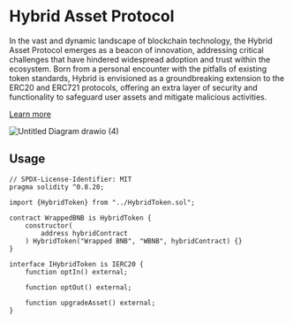 # Hybrid Asset Protocol

In the vast and dynamic landscape of blockchain technology, the Hybrid Asset Protocol emerges as a beacon of innovation, addressing critical challenges that have hindered widespread adoption and trust within the ecosystem. Born from a personal encounter with the pitfalls of existing token standards, Hybrid is envisioned as a groundbreaking extension to the ERC20 and ERC721 protocols, offering an extra layer of security and functionality to safeguard user assets and mitigate malicious activities.

[Learn more](https://dorahacks.io/buidl/9727)

![Untitled Diagram drawio (4)](https://github.com/devarogundade/hybrid.bnb.hack/assets/81397790/6bcdc591-df19-4a2c-94d7-34ffcae81ef0)

## Usage

```solidity
// SPDX-License-Identifier: MIT
pragma solidity ^0.8.20;

import {HybridToken} from "../HybridToken.sol";

contract WrappedBNB is HybridToken {
    constructor(
        address hybridContract
    ) HybridToken("Wrapped BNB", "WBNB", hybridContract) {}
}
```

```solidity
interface IHybridToken is IERC20 {
    function optIn() external;

    function optOut() external;

    function upgradeAsset() external;
}

```
